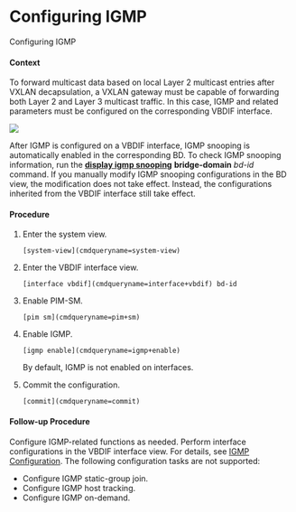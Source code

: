 Configuring IGMP
================

Configuring IGMP

#### Context

To forward multicast data based on local Layer 2 multicast entries after VXLAN decapsulation, a VXLAN gateway must be capable of forwarding both Layer 2 and Layer 3 multicast traffic. In this case, IGMP and related parameters must be configured on the corresponding VBDIF interface.

![](public_sys-resources/note_3.0-en-us.png) 

After IGMP is configured on a VBDIF interface, IGMP snooping is automatically enabled in the corresponding BD. To check IGMP snooping information, run the [**display igmp snooping**](cmdqueryname=display+igmp+snooping) **bridge-domain** *bd-id* command. If you manually modify IGMP snooping configurations in the BD view, the modification does not take effect. Instead, the configurations inherited from the VBDIF interface still take effect.



#### Procedure

1. Enter the system view.
   
   
   ```
   [system-view](cmdqueryname=system-view)
   ```
2. Enter the VBDIF interface view.
   
   
   ```
   [interface vbdif](cmdqueryname=interface+vbdif) bd-id
   ```
3. Enable PIM-SM.
   
   
   ```
   [pim sm](cmdqueryname=pim+sm)
   ```
4. Enable IGMP.
   
   
   ```
   [igmp enable](cmdqueryname=igmp+enable)
   ```
   
   By default, IGMP is not enabled on interfaces.
5. Commit the configuration.
   
   
   ```
   [commit](cmdqueryname=commit)
   ```

#### Follow-up Procedure

Configure IGMP-related functions as needed. Perform interface configurations in the VBDIF interface view. For details, see [IGMP Configuration](vrp_igmp_cfg_0001.html). The following configuration tasks are not supported:

* Configure IGMP static-group join.
* Configure IGMP host tracking.
* Configure IGMP on-demand.